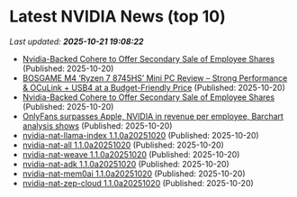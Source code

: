 # Latest NVIDIA News (top 10)
_Last updated: **2025-10-21 19:08:22**_

- [Nvidia-Backed Cohere to Offer Secondary Sale of Employee Shares](https://biztoc.com/x/0d7674fe458e15f1) (Published: 2025-10-20)
- [BOSGAME M4 ‘Ryzen 7 8745HS’ Mini PC Review – Strong Performance & OCuLink + USB4 at a Budget-Friendly Price](https://wccftech.com/review/bosgame-m4-ryzen-7-8745hs-mini-pc-review/) (Published: 2025-10-20)
- [Nvidia-Backed Cohere to Offer Secondary Sale of Employee Shares](https://finance.yahoo.com/news/nvidia-backed-cohere-offer-secondary-185909812.html) (Published: 2025-10-20)
- [OnlyFans surpasses Apple, NVIDIA in revenue per employee, Barchart analysis shows](https://economictimes.indiatimes.com/news/international/us/onlyfans-surpasses-apple-nvidia-in-revenue-per-employee-barchart-analysis-shows/articleshow/124709581.cms) (Published: 2025-10-20)
- [nvidia-nat-llama-index 1.1.0a20251020](https://pypi.org/project/nvidia-nat-llama-index/1.1.0a20251020/) (Published: 2025-10-20)
- [nvidia-nat-all 1.1.0a20251020](https://pypi.org/project/nvidia-nat-all/1.1.0a20251020/) (Published: 2025-10-20)
- [nvidia-nat-weave 1.1.0a20251020](https://pypi.org/project/nvidia-nat-weave/1.1.0a20251020/) (Published: 2025-10-20)
- [nvidia-nat-adk 1.1.0a20251020](https://pypi.org/project/nvidia-nat-adk/1.1.0a20251020/) (Published: 2025-10-20)
- [nvidia-nat-mem0ai 1.1.0a20251020](https://pypi.org/project/nvidia-nat-mem0ai/1.1.0a20251020/) (Published: 2025-10-20)
- [nvidia-nat-zep-cloud 1.1.0a20251020](https://pypi.org/project/nvidia-nat-zep-cloud/1.1.0a20251020/) (Published: 2025-10-20)
